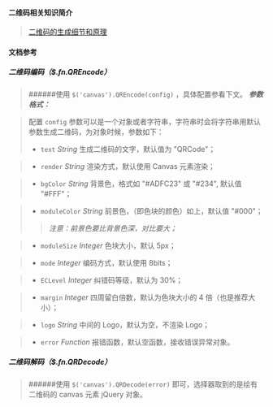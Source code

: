 #### 二维码相关知识简介
>[二维码的生成细节和原理](http://coolshell.cn/articles/10590.html)

#### 文档参考
##### 二维码编码（$.fn.QREncode）
>######使用 `$('canvas').QREncode(config)` ，具体配置参看下文。
>***参数格式：***

>配置 `config` 参数可以是一个对象或者字符串，字符串时会将字符串用默认参数生成二维码，为对象时候，参数如下：
>* `text` _String_
>生成二维码的文字，默认值为 "QRCode"；

>* `render` _String_
>渲染方式，默认使用 Canvas 元素渲染；

>* `bgColor` _String_
>背景色，格式如 "#ADFC23" 或 "#234", 默认值 "#FFF"；

>* `moduleColor` _String_
>前景色，（即色块的颜色）如上，默认值 "#000"；
>>*注意：前景色要比背景色深，对比要大；*

>* `moduleSize` _Integer_
>色块大小，默认 5px；

>* `mode` _Integer_
>编码方式，默认使用 8bits；

>* `ECLevel` _Integer_
>纠错码等级，默认为 30%；

>* `margin` _Integer_
>四周留白倍数，默认为色块大小的 4 倍（也是推荐大小）；

>* `logo` _String_
>中间的 Logo，默认为空，不渲染 Logo；

>* `error` _Function_
>报错函数，默认空函数，接收错误异常对象。

##### 二维码解码（$.fn.QRDecode）
>######使用 `$('canvas').QRDecode(error)` 即可，选择器取到的是绘有二维码的 canvas 元素 jQuery 对象。
